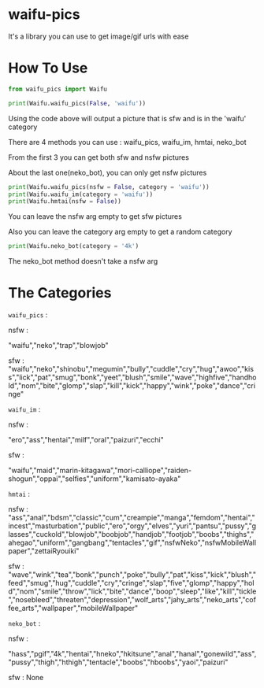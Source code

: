 # waifu-pics

It's a library you can use to get image/gif urls with ease

# How To Use

```py
from waifu_pics import Waifu

print(Waifu.waifu_pics(False, 'waifu'))
```

Using the code above will output a picture that is sfw and is in the 'waifu' category

There are 4 methods you can use : waifu_pics, waifu_im, hmtai, neko_bot

From the first 3 you can get both sfw and nsfw pictures

About the last one(neko_bot), you can only get nsfw pictures

```py
print(Waifu.waifu_pics(nsfw = False, category = 'waifu'))
print(Waifu.waifu_im(category = 'waifu'))
print(Waifu.hmtai(nsfw = False))
```
You can leave the nsfw arg empty to get sfw pictures

Also you can leave the category arg empty to get a random category

```py
print(Waifu.neko_bot(category = '4k')
```

The neko_bot method doesn't take a nsfw arg

# The Categories

`waifu_pics` :

nsfw : 

"waifu","neko","trap","blowjob"

sfw : "waifu","neko","shinobu","megumin","bully","cuddle","cry","hug","awoo","kiss","lick","pat","smug","bonk","yeet","blush","smile","wave","highfive","handhold","nom","bite","glomp","slap","kill","kick","happy","wink","poke","dance","cringe"


`waifu_im` :

nsfw : 

"ero","ass","hentai","milf","oral","paizuri","ecchi"

sfw :

"waifu","maid","marin-kitagawa","mori-calliope","raiden-shogun","oppai","selfies","uniform","kamisato-ayaka"


`hmtai` :

nsfw : "ass","anal","bdsm","classic","cum","creampie","manga","femdom","hentai","incest","masturbation","public","ero","orgy","elves","yuri","pantsu","pussy","glasses","cuckold","blowjob","boobjob","handjob","footjob","boobs","thighs","ahegao","uniform","gangbang","tentacles","gif","nsfwNeko","nsfwMobileWallpaper","zettaiRyouiki"

sfw : "wave","wink","tea","bonk","punch","poke","bully","pat","kiss","kick","blush","feed","smug","hug","cuddle","cry","cringe","slap","five","glomp","happy","hold","nom","smile","throw","lick","bite","dance","boop","sleep","like","kill","tickle","nosebleed","threaten","depression","wolf_arts","jahy_arts","neko_arts","coffee_arts","wallpaper","mobileWallpaper"


`neko_bot` :

nsfw : 

"hass","pgif","4k","hentai","hneko","hkitsune","anal","hanal","gonewild","ass","pussy","thigh","hthigh","tentacle","boobs","hboobs","yaoi","paizuri"

sfw : None


